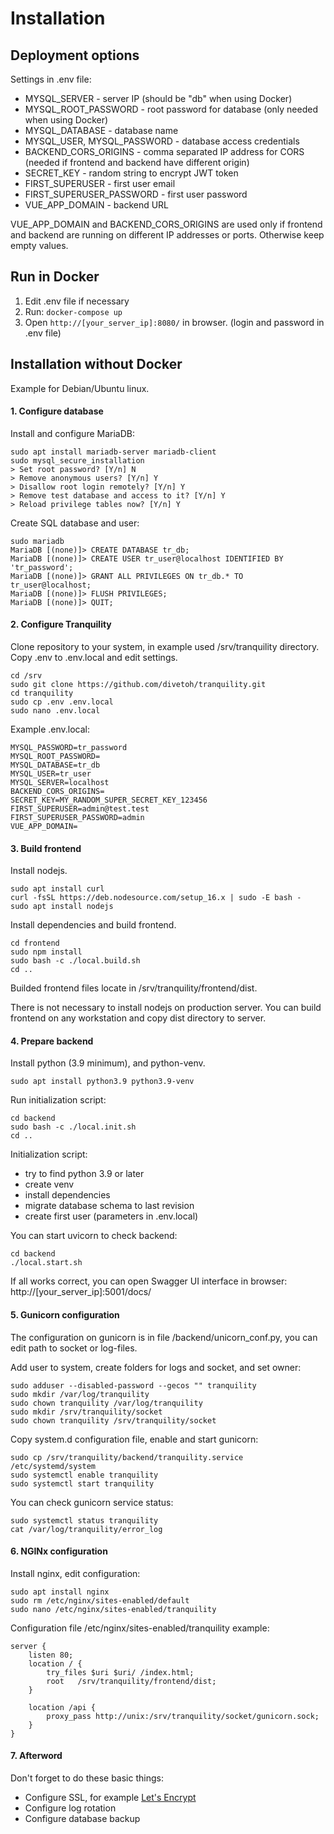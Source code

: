 # Installation
## Deployment options

Settings in .env file:
* MYSQL_SERVER - server IP (should be "db" when using Docker)
* MYSQL_ROOT_PASSWORD - root password for database (only needed when using Docker)
* MYSQL_DATABASE - database name
* MYSQL_USER, MYSQL_PASSWORD - database access credentials
* BACKEND_CORS_ORIGINS - comma separated IP address for CORS (needed if frontend and backend have different origin)
* SECRET_KEY - random string to encrypt JWT token
* FIRST_SUPERUSER - first user email
* FIRST_SUPERUSER_PASSWORD - first user password
* VUE_APP_DOMAIN - backend URL

VUE_APP_DOMAIN and BACKEND_CORS_ORIGINS are used only if frontend and backend are running on different IP addresses or ports. Otherwise keep empty values.

## Run in Docker

1. Edit .env file if necessary
2. Run: `docker-compose up`
3. Open `http://[your_server_ip]:8080/` in browser. (login and password in .env file)

## Installation without Docker

Example for Debian/Ubuntu linux.

#### 1. Configure database
Install and configure MariaDB:
```
sudo apt install mariadb-server mariadb-client
sudo mysql_secure_installation
> Set root password? [Y/n] N
> Remove anonymous users? [Y/n] Y
> Disallow root login remotely? [Y/n] Y
> Remove test database and access to it? [Y/n] Y
> Reload privilege tables now? [Y/n] Y
```
Create SQL database and user:
```
sudo mariadb
MariaDB [(none)]> CREATE DATABASE tr_db;
MariaDB [(none)]> CREATE USER tr_user@localhost IDENTIFIED BY 'tr_password';
MariaDB [(none)]> GRANT ALL PRIVILEGES ON tr_db.* TO tr_user@localhost;
MariaDB [(none)]> FLUSH PRIVILEGES;
MariaDB [(none)]> QUIT;
```

#### 2. Configure Tranquility

Clone repository to your system, in example used /srv/tranquility directory. Copy .env to .env.local and edit settings.
```
cd /srv
sudo git clone https://github.com/divetoh/tranquility.git
cd tranquility
sudo cp .env .env.local
sudo nano .env.local
```
 Example .env.local:
```
MYSQL_PASSWORD=tr_password
MYSQL_ROOT_PASSWORD=
MYSQL_DATABASE=tr_db
MYSQL_USER=tr_user
MYSQL_SERVER=localhost
BACKEND_CORS_ORIGINS=
SECRET_KEY=MY_RANDOM_SUPER_SECRET_KEY_123456
FIRST_SUPERUSER=admin@test.test
FIRST_SUPERUSER_PASSWORD=admin
VUE_APP_DOMAIN=
```

#### 3. Build frontend
Install nodejs.
```
sudo apt install curl
curl -fsSL https://deb.nodesource.com/setup_16.x | sudo -E bash -
sudo apt install nodejs
```

Install dependencies and build frontend.
```
cd frontend
sudo npm install
sudo bash -c ./local.build.sh
cd ..
```
Builded frontend files locate in /srv/tranquility/frontend/dist. 

There is not necessary to install nodejs on production server. You can build frontend on any workstation and copy dist directory to server. 

#### 4. Prepare backend
Install python (3.9 minimum), and python-venv.
```
sudo apt install python3.9 python3.9-venv
```
Run initialization script:
```
cd backend
sudo bash -c ./local.init.sh
cd ..
```
Initialization script:
* try to find python 3.9 or later
* create venv
* install dependencies
* migrate database schema to last revision
* create first user (parameters in .env.local)

You can start uvicorn to check backend:
```
cd backend
./local.start.sh
```
If all works correct, you can open Swagger UI interface in browser: http://[your_server_ip]:5001/docs/

#### 5. Gunicorn configuration

The configuration on gunicorn is in file /backend/unicorn_conf.py, you can edit path to socket or log-files.

Add user to system, create folders for logs and socket, and set owner:
```
sudo adduser --disabled-password --gecos "" tranquility
sudo mkdir /var/log/tranquility
sudo chown tranquility /var/log/tranquility
sudo mkdir /srv/tranquility/socket
sudo chown tranquility /srv/tranquility/socket
```

Copy system.d configuration file, enable and start gunicorn:
```
sudo cp /srv/tranquility/backend/tranquility.service /etc/systemd/system
sudo systemctl enable tranquility
sudo systemctl start tranquility
```

You can check gunicorn service status:
```
sudo systemctl status tranquility
cat /var/log/tranquility/error_log
```

#### 6. NGINx configuration

Install nginx, edit configuration:
```
sudo apt install nginx
sudo rm /etc/nginx/sites-enabled/default
sudo nano /etc/nginx/sites-enabled/tranquility
```

Configuration file /etc/nginx/sites-enabled/tranquility example:
```
server {
    listen 80;
    location / {
        try_files $uri $uri/ /index.html;
        root   /srv/tranquility/frontend/dist;
    }

    location /api {
        proxy_pass http://unix:/srv/tranquility/socket/gunicorn.sock;
    }
}
```

#### 7. Afterword
Don't forget to do these basic things:
* Configure SSL, for example [Let's Encrypt](https://www.digitalocean.com/community/tutorials/how-to-secure-nginx-with-let-s-encrypt-on-ubuntu-20-04)
* Configure log rotation
* Configure database backup
